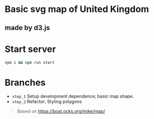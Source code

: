 # Basic svg map of United Kingdom
## made by d3.js

# Start server
```bash
npm i && npm run start
```

# Branches
- `step_1` Setup development dependence; basic map shape.
- `step_2` Refactor; Styling polygons

> Based on https://bost.ocks.org/mike/map/